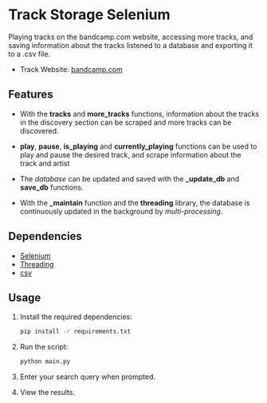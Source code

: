 # Track Storage Selenium

Playing tracks on the bandcamp.com website, accessing more tracks, and saving information about the tracks listened to a database and exporting it to a .csv file.

- Track Website: [bandcamp.com](https://bandcamp.com/)
  
## Features

- With the **tracks** and **more_tracks** functions, information about the tracks in the discovery section can be scraped and more tracks can be discovered.
  
- **play**, **pause**, **is_playing** and **currently_playing** functions can be used to play and pause the desired track, and scrape information about the track and artist
  
- The *database* can be updated and saved with the **_update_db** and **save_db** functions.
  
- With the **_maintain** function and the **threading** library, the database is continuously updated in the background by *multi-processing*.

## Dependencies

- [Selenium](https://selenium-python.readthedocs.io/)
- [Threading](https://docs.python.org/3/library/threading.html#semaphore-example)
- [csv](https://docs.python.org/3/library/csv.html)

## Usage

1. Install the required dependencies:

    ```bash
    pip install -r requirements.txt
    ```

2. Run the script:

    ```bash
    python main.py
    ```

3. Enter your search query when prompted.

4. View the results.
